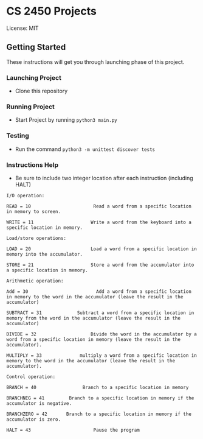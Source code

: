 # CS 2450 Projects

License: MIT

## Getting Started

These instructions will get you through launching phase of this project.

### Launching Project

- Clone this repository

### Running Project

- Start Project by running ```python3 main.py```

### Testing
- Run the command ```python3 -m unittest discover tests```

### Instructions Help

- Be sure to include two integer location after each instruction (including HALT)

```
I/O operation:

READ = 10                       Read a word from a specific location in memory to screen.

WRITE = 11                     Write a word from the keyboard into a specific location in memory.

Load/store operations:

LOAD = 20                      Load a word from a specific location in memory into the accumulator.

STORE = 21                     Store a word from the accumulator into a specific location in memory.

Arithmetic operation:

Add = 30                         Add a word from a specific location in memory to the word in the accumulator (leave the result in the accumulator)

SUBTRACT = 31             Subtract a word from a specific location in memory from the word in the accumulator (leave the result in the accumulator)

DIVIDE = 32                    Divide the word in the accumulator by a word from a specific location in memory (leave the result in the accumulator).

MULTIPLY = 33              multiply a word from a specific location in memory to the word in the accumulator (leave the result in the accumulator).

Control operation:

BRANCH = 40                 Branch to a specific location in memory

BRANCHNEG = 41         Branch to a specific location in memory if the accumulator is negative.

BRANCHZERO = 42       Branch to a specific location in memory if the accumulator is zero.

HALT = 43                       Pause the program
```

